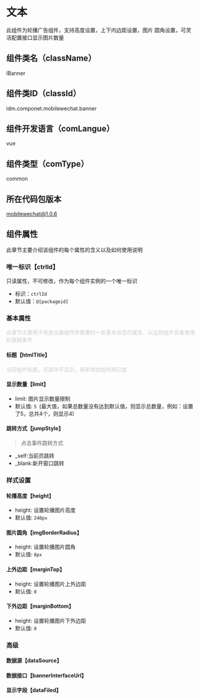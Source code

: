 # 文本
此组件为轮播广告组件，支持高度设置，上下内边距设置，图片 圆角设置，可灵活配置接口显示图片数量
## 组件类名（className）
IBanner
## 组件类ID（classId）
idm.componet.mobilewechat.banner
## 组件开发语言（comLangue）
vue
## 组件类型（comType）
common
## 所在代码包版本
mobilewechat@1.0.6
## 组件属性
此章节主要介绍该组件的每个属性的含义以及如何使用说明
### 唯一标识【ctrlId】
只读属性，不可修改，作为每个组件实例的一个唯一标识
- 标识：`ctrlId`
- 默认值：`@[packageid]`
### 基本属性
<font color="#CCCCCC">此章节主要用于存放设置组件所需要的一些基本信息的属性，以达到组件具备使用的基础条件</font>

#### 标题【htmlTitle】
<font color="#CCCCCC">当前组件标题，页面中不显示，用来增加组件辨识度</font>

#### 显示数量【limit】
- limit: 图片显示数量限制
- 默认值: `5 `(最大值，如果总数量没有达到默认值，则显示总数量，例如：设置了5，总共4个，则显示4)

#### 跳转方式【jumpStyle】
> 点击事件跳转方式
- _self:当前页跳转
- _blank:新开窗口跳转

### 样式设置
#### 轮播高度【height】
- height: 设置轮播图片高度
- 默认值: `240px`

#### 图片圆角【imgBorderRadius】
- height: 设置轮播图片圆角
- 默认值: `8px`

#### 上外边距【marginTop】
- height: 设置轮播图片上外边距
- 默认值: `0`

#### 下外边距【marginBottom】
- height: 设置轮播图片下外边距
- 默认值: `0`

### 高级
#### 数据源【dataSource】
#### 数据接口【bannerInterfaceUrl】
#### 显示字段【dataFiled】